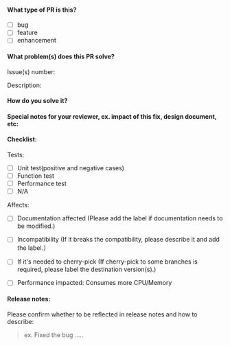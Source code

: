 <!--
Thanks for your contribution!
In order to review PR more efficiently, please add information according to the template.
-->

#### What type of PR is this?
- [ ] bug
- [ ] feature
- [ ] enhancement

#### What problem(s) does this PR solve?
Issue(s) number: 

Description:


#### How do you solve it?


  
#### Special notes for your reviewer, ex. impact of this fix, design document, etc:



#### Checklist:
Tests:
- [ ] Unit test(positive and negative cases)
- [ ] Function test
- [ ] Performance test
- [ ] N/A

Affects:
- [ ] Documentation affected (Please add the label if documentation needs to be modified.)
- [ ] Incompatibility (If it breaks the compatibility, please describe it and add the label.）
- [ ] If it's needed to cherry-pick (If cherry-pick to some branches is required, please label the destination version(s).)
- [ ] Performance impacted: Consumes more CPU/Memory


#### Release notes:

Please confirm whether to be reflected in release notes and how to describe:
> ex. Fixed the bug .....
